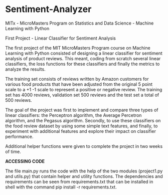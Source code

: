 # Sentiment-Analyzer
MITx - MicroMasters Program on Statistics and Data Science - Machine Learning with Python 

First Project - Linear Classifier for Sentiment Analysis

The first project of the MIT MicroMasters Program course on Machine Learning with Python consisted of designing a linear classifier for sentiment analysis of product reviews. This meant, coding from scratch several linear classifiers, the loss functions for these classifiers and finally the metrics to analyze the results. 

The training set consists of reviews written by Amazon customers for various food products that have been adjusted from the original 5 point scale to a +1 -1 scale to represent a positive or negative review. The training set has 4000 reviews, validation set 500 reviews and the test set a total of 500 reviews.

The goal of the project was first to implement and compare three types of linear classifiers: the Perceptron algorithm, the Average Percetron algorithm, and the Pegasus algorithm. Secondly, to use these classifiers on the food review dataset by using some simple text features, and finally, to experiment with additional features and explore their impact on classifier performance.

Additional helper functions were given to complete the project in two weeks of time.

**ACCESSING CODE**

The file main.py runs the code with the help of the two modules (project1.py and utils.py) that contain helper and utility functions.
The dependencies and requirements can be seen from requirements.txt that can be installed in shell with the command pip install -r requirements.txt.
